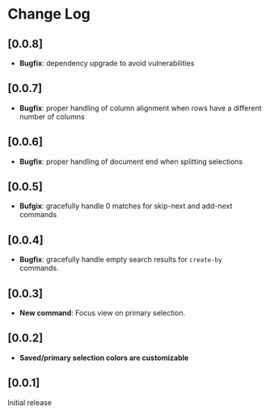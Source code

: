 # Change Log

## [0.0.8]
- **Bugfix**: dependency upgrade to avoid vulnerabilities

## [0.0.7]
- **Bugfix**: proper handling of column alignment when rows have a different number of columns

## [0.0.6]
- **Bugfix**: proper handling of document end when splitting selections

## [0.0.5]
- **Bufgix**: gracefully handle 0 matches for skip-next and add-next commands

## [0.0.4]
- **Bugfix**: gracefully handle empty search results for `create-by` commands.

## [0.0.3]
- **New command**: Focus view on primary selection.

## [0.0.2]
- **Saved/primary selection colors are customizable**

## [0.0.1]

Initial release
